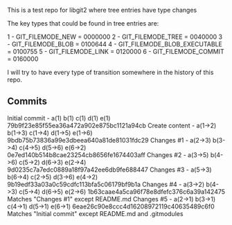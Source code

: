 This is a test repo for libgit2 where tree entries have type changes

The key types that could be found in tree entries are:

1 - GIT_FILEMODE_NEW             = 0000000
2 - GIT_FILEMODE_TREE            = 0040000
3 - GIT_FILEMODE_BLOB            = 0100644
4 - GIT_FILEMODE_BLOB_EXECUTABLE = 0100755
5 - GIT_FILEMODE_LINK            = 0120000
6 - GIT_FILEMODE_COMMIT          = 0160000

I will try to have every type of transition somewhere in the history
of this repo.

Commits
-------
Initial commit - a(1)    b(1)    c(1)    d(1)    e(1)
  79b9f23e85f55ea36a472a902e875bc1121a94cb
Create content - a(1->2) b(1->3) c(1->4) d(1->5) e(1->6)
  9bdb75b73836a99e3dbeea640a81de81031fdc29
Changes #1     - a(2->3) b(3->4) c(4->5) d(5->6) e(6->2)
  0e7ed140b514b8cae23254cb8656fe1674403aff
Changes #2     - a(3->5) b(4->6) c(5->2) d(6->3) e(2->4)
  9d0235c7a7edc0889a18f97a42ee6db9fe688447
Changes #3     - a(5->3) b(6->4) c(2->5) d(3->6) e(4->2)
  9b19edf33a03a0c59cdfc113bfa5c06179bf9b1a
Changes #4     - a(3->2) b(4->3) c(5->4) d(6->5) e(2->6)
  1b63caae4a5ca96f78e8dfefc376c6a39a142475
  Matches "Changes #1" except README.md
Changes #5     - a(2->1) b(3->1) c(4->1) d(5->1) e(6->1)
  6eae26c90e8ccc4d16208972119c40635489c6f0
  Matches "Initial commit" except README.md and .gitmodules
